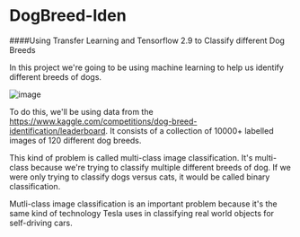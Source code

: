 # DogBreed-Iden

####Using Transfer Learning and Tensorflow 2.9 to Classify different Dog Breeds

In this project we're going to be using machine learning to help us identify different breeds of dogs.

![image](https://user-images.githubusercontent.com/90310297/228848430-340caf2d-d8c2-4294-916c-cf6373e81740.png)


To do this, we'll be using data from the https://www.kaggle.com/competitions/dog-breed-identification/leaderboard. It consists of a collection of 10000+ labelled images of 120 different dog breeds.

This kind of problem is called multi-class image classification. It's multi-class because we're trying to classify multiple different breeds of dog. If we were only trying to classify dogs versus cats, it would be called binary classification.

Mutli-class image classification is an important problem because it's the same kind of technology Tesla uses in classifying real world objects for self-driving cars.
